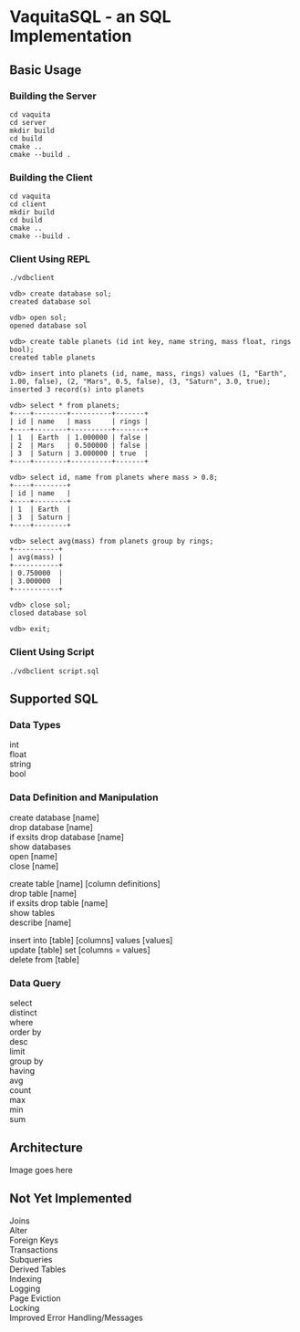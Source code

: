 # VaquitaSQL - an SQL Implementation

## Basic Usage
### Building the Server

```
cd vaquita
cd server
mkdir build
cd build
cmake ..
cmake --build .
```

### Building the Client

```
cd vaquita
cd client
mkdir build
cd build
cmake ..
cmake --build .
```

### Client Using REPL

```
./vdbclient

vdb> create database sol;
created database sol

vdb> open sol;
opened database sol

vdb> create table planets (id int key, name string, mass float, rings bool);
created table planets

vdb> insert into planets (id, name, mass, rings) values (1, "Earth", 1.00, false), (2, "Mars", 0.5, false), (3, "Saturn", 3.0, true);
inserted 3 record(s) into planets

vdb> select * from planets;
+----+--------+----------+-------+
| id | name   | mass     | rings |
+----+--------+----------+-------+
| 1  | Earth  | 1.000000 | false |
| 2  | Mars   | 0.500000 | false |
| 3  | Saturn | 3.000000 | true  |
+----+--------+----------+-------+

vdb> select id, name from planets where mass > 0.8;
+----+--------+
| id | name   |
+----+--------+
| 1  | Earth  |
| 3  | Saturn |
+----+--------+

vdb> select avg(mass) from planets group by rings;
+-----------+
| avg(mass) |
+-----------+
| 0.750000  |
| 3.000000  |
+-----------+

vdb> close sol;
closed database sol

vdb> exit;
```

### Client Using Script

```
./vdbclient script.sql
```

## Supported SQL

### Data Types
int<br>
float<br>
string<br>
bool<br>

### Data Definition and Manipulation
create database [name]<br>
drop database [name]<br>
if exsits drop database [name]<br>
show databases<br>
open [name]<br>
close [name]<br>

create table [name] [column definitions]<br>
drop table [name]<br>
if exsits drop table [name]<br>
show tables<br>
describe [name]<br>

insert into [table] [columns] values [values]<br>
update [table] set [columns = values]<br>
delete from [table]<br>

### Data Query<br>
select<br>
distinct<br>
where<br>
order by<br>
desc<br>
limit<br>
group by<br>
having<br>
avg<br>
count<br>
max<br>
min<br>
sum<br>

## Architecture

Image goes here<br>

## Not Yet Implemented
Joins<br>
Alter<br>
Foreign Keys<br>
Transactions<br>
Subqueries<br>
Derived Tables<br>
Indexing<br>
Logging<br>
Page Eviction<br>
Locking<br>
Improved Error Handling/Messages<br>
